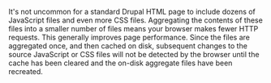 It's not uncommon for a standard Drupal HTML page to include dozens of JavaScript files and even more CSS files. Aggregating the contents of these files into a smaller number of files means your browser makes fewer HTTP requests. This generally improves page performance. Since the files are aggregated once, and then cached on disk, subsequent changes to the source JavaScript or CSS files will not be detected by the browser until the cache has been cleared and the on-disk aggregate files have been recreated.

